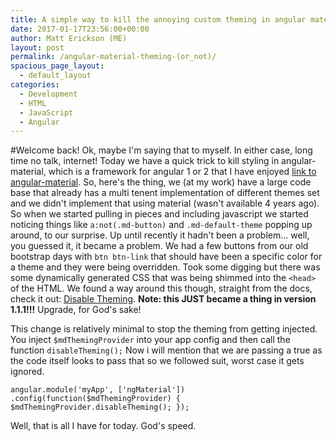 ```yaml
---
title: A simple way to kill the annoying custom theming in angular material
date: 2017-01-17T23:56:00+00:00
author: Matt Erickson (ME)
layout: post
permalink: /angular-material-theming-(or_not)/
spacious_page_layout:
  - default_layout
categories:
  - Development
  - HTML
  - JavaScript
  - Angular
---
```

#Welcome back! 
Ok, maybe I'm saying that to myself.  In either case, long time no talk, internet!  Today we have a quick trick to kill styling in angular-material, which is a framework for angular 1 or 2 that I have enjoyed [link to angular-material](https://material.angularjs.org). So, here's the thing, we (at my work) have a large code base that already has a multi tenent implementation of different themes set and we didn't implement that using material (wasn't available 4 years ago).  So when we started pulling in pieces and including javascript we started noticing things like `a:not(.md-button)` and `.md-default-theme` popping up around, to our surprise. Up until recently it hadn't been a problem... well, you guessed it, it became a problem.  We had a few buttons from our old bootstrap days with `btn btn-link` that should have been a specific color for a theme and they were being overridden.  Took some digging but there was some dynamically generated CSS that was being shimmed into the `<head>` of the HTML.  We found a way around this though, straight from the docs, check it out: [Disable Theming](https://material.angularjs.org/1.1.1/Theming/03_configuring_a_theme#disable-theming).  **Note: this __JUST__ became a thing in version 1.1.1!!!**  Upgrade, for God's sake!

This change is relatively minimal to stop the theming from getting injected.  You inject `$mdThemingProvider` into your app config and then call the function `disableTheming();` Now i will mention that we are passing a true as the code itself looks to pass that so we followed suit, worst case it gets ignored.

`angular.module('myApp', ['ngMaterial'])
  .config(function($mdThemingProvider) {
    $mdThemingProvider.disableTheming();
  });
`

Well, that is all I have for today.  God's speed.